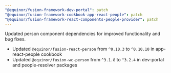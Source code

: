 ```yaml
---
"@equinor/fusion-framework-dev-portal": patch
"@equinor/fusion-framework-cookbook-app-react-people": patch
"@equinor/fusion-framework-react-components-people-provider": patch
---
```


Updated person component dependencies for improved functionality and bug fixes.

- Updated `@equinor/fusion-react-person` from `^0.10.3` to `^0.10.10` in app-react-people cookbook
- Updated `@equinor/fusion-wc-person` from `^3.1.8` to `^3.2.4` in dev-portal and people-resolver packages

